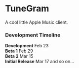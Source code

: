 # TuneGram
A cool little Apple Music client.
### Development Timeline
<b>Development</b> Feb 23
<br>
<b>Beta 1</b> Feb 29
<br>
<b>Beta 2</b> Mar 15
<br>
<b>Initial Release</b> Mar 17
and so on...